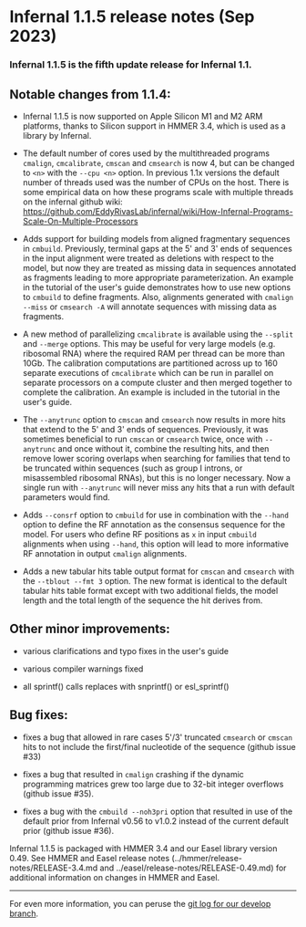 # Infernal 1.1.5 release notes (Sep 2023)

### Infernal 1.1.5 is the fifth update release for Infernal 1.1.

## Notable changes from 1.1.4:

 * Infernal 1.1.5 is now supported on Apple Silicon M1 and M2 ARM
   platforms, thanks to Silicon support in HMMER 3.4, which is used as
   a library by Infernal.

 * The default number of cores used by the multithreaded programs
   `cmalign`, `cmcalibrate`, `cmscan` and `cmsearch` is now 4, but can be
   changed to `<n>` with the `--cpu <n>` option. In previous 1.1x
   versions the default number of threads used was the number of CPUs
   on the host. There is some empirical data on how these programs
   scale with multiple threads on the infernal github wiki: 
   https://github.com/EddyRivasLab/infernal/wiki/How-Infernal-Programs-Scale-On-Multiple-Processors

 * Adds support for building models from aligned fragmentary sequences
   in `cmbuild`. Previously, terminal gaps at the 5' and 3' ends of
   sequences in the input alignment were treated as deletions with
   respect to the model, but now they are treated as missing data in
   sequences annotated as fragments leading to more appropriate
   parameterization. An example in the tutorial of the user's guide
   demonstrates how to use new options to `cmbuild` to define
   fragments. Also, alignments generated with `cmalign --miss` or
   `cmsearch -A` will annotate sequences with missing data as
   fragments.

 * A new method of parallelizing `cmcalibrate` is available using the
   `--split` and `--merge` options. This may be useful for very large
   models (e.g. ribosomal RNA) where the required RAM per thread can
   be more than 10Gb. The calibration computations are partitioned
   across up to 160 separate executions of `cmcalibrate` which can be
   run in parallel on separate processors on a compute cluster and
   then merged together to complete the calibration. An example is
   included in the tutorial in the user's guide.

 * The `--anytrunc` option to `cmscan` and `cmsearch` now results in
   more hits that extend to the 5' and 3' ends of sequences.
   Previously, it was sometimes beneficial to run `cmscan` or
   `cmsearch` twice, once with `--anytrunc` and once without it,
   combine the resulting hits, and then remove lower scoring overlaps
   when searching for families that tend to be truncated within
   sequences (such as group I introns, or misassembled ribosomal
   RNAs), but this is no longer necessary. Now a single run with
   `--anytrunc` will never miss any hits that a run with default
   parameters would find.

 * Adds `--consrf` option to `cmbuild` for use in combination with the
   `--hand` option to define the RF annotation as the consensus
   sequence for the model. For users who define RF positions as `x`
   in input `cmbuild` alignments when using `--hand`, this option will
   lead to more informative RF annotation in output `cmalign`
   alignments.

 * Adds a new tabular hits table output format for `cmscan` and
   `cmsearch` with the `--tblout --fmt 3` option. The new format is
   identical to the default tabular hits table format except with two
   additional fields, the model length and the total length of the
   sequence the hit derives from.

## Other minor improvements:
   
 * various clarifications and typo fixes in the user's guide

 * various compiler warnings fixed

 * all sprintf() calls replaces with snprintf() or esl_sprintf()

## Bug fixes:

 * fixes a bug that allowed in rare cases 5'/3' truncated
   `cmsearch` or `cmscan` hits to not include the first/final
   nucleotide of the sequence (github issue #33)

 * fixes a bug that resulted in `cmalign` crashing if the dynamic
   programming matrices grew too large due to 32-bit integer
   overflows (github issue #35).

 * fixes a bug with the `cmbuild --noh3pri` option that resulted in 
   use of the default prior from Infernal v0.56 to v1.0.2 instead of
   the current default prior (github issue #36).

Infernal 1.1.5 is packaged with HMMER 3.4 and our Easel library
version 0.49. See HMMER and Easel release notes
(../hmmer/release-notes/RELEASE-3.4.md and
../easel/release-notes/RELEASE-0.49.md) for additional information on
changes in HMMER and Easel.
________________________________________________________________

For even more information, you can peruse the
[git log for our develop branch](https://github.com/EddyRivasLab/infernal/commits/develop).

